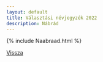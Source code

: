 ```yaml
---
layout: default
title: Választási névjegyzék 2022
description: Nábrád
---
```


{% include Naabraad.html %}

[Vissza](./)